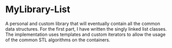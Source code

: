 # MyLibrary-List
A personal and custom library that will eventually contain all the common data structures. For the first part, I have written the singly linked list classes. The implementation uses templates and custom iterators to allow the usage of the common STL algorithms on the containers.

